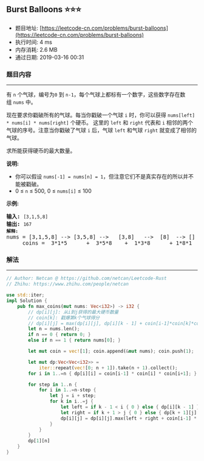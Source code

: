 ## Burst Balloons :star::star::star:
- 题目地址: [https://leetcode-cn.com/problems/burst-balloons](https://leetcode-cn.com/problems/burst-balloons)
- 执行时间: 4 ms 
- 内存消耗: 2.6 MB
- 通过日期: 2019-03-16 00:31

### 题目内容
---
<p>有 <code>n</code> 个气球，编号为<code>0</code> 到 <code>n-1</code>，每个气球上都标有一个数字，这些数字存在数组 <code>nums</code> 中。</p>

<p>现在要求你戳破所有的气球。每当你戳破一个气球 <code>i</code> 时，你可以获得 <code>nums[left] * nums[i] * nums[right]</code> 个硬币。 这里的 <code>left</code> 和 <code>right</code> 代表和 <code>i</code> 相邻的两个气球的序号。注意当你戳破了气球 <code>i</code> 后，气球 <code>left</code> 和气球 <code>right</code> 就变成了相邻的气球。</p>

<p>求所能获得硬币的最大数量。</p>

<p><strong>说明:</strong></p>

<ul>
	<li>你可以假设 <code>nums[-1] = nums[n] = 1</code>，但注意它们不是真实存在的所以并不能被戳破。</li>
	<li>0 ≤ <code>n</code> ≤ 500, 0 ≤ <code>nums[i]</code> ≤ 100</li>
</ul>

<p><strong>示例:</strong></p>

<pre><strong>输入:</strong> <code>[3,1,5,8]</code>
<strong>输出:</strong> <code>167 
<strong>解释: </strong></code>nums = [3,1,5,8] --> [3,5,8] -->   [3,8]   -->  [8]  --> []
     coins =  3*1*5      +  3*5*8    +  1*3*8      + 1*8*1   = 167
</pre>


### 解法
---
```rust
// Author: Netcan @ https://github.com/netcan/Leetcode-Rust
// Zhihu: https://www.zhihu.com/people/netcan

use std::iter;
impl Solution {
    pub fn max_coins(mut nums: Vec<i32>) -> i32 {
        // dp[i][j]: 从i到j获得的最大硬币数量
        // coin[k]: 戳爆第k个气球得分
        // dp[i][j] = max(dp[i][j], dp[i][k - 1] + coin[i-1]*coin[k]*coin[j+1] + dp[k+1][j])
        let n = nums.len();
        if n == 0 { return 0; }
        else if n == 1 { return nums[0]; }

        let mut coin = vec![1]; coin.append(&mut nums); coin.push(1);

        let mut dp:Vec<Vec<i32>> =
            iter::repeat(vec![0; n + 1]).take(n + 1).collect();
        for i in 1..=n { dp[i][i] = coin[i-1] * coin[i] * coin[i+1]; }

        for step in 1..n {
            for i in 1..=n-step {
                let j = i + step;
                for k in i..=j {
                    let left = if k - 1 < i { 0 } else { dp[i][k - 1] };
                    let right = if k + 1 > j { 0 } else { dp[k + 1][j] };
                    dp[i][j] = dp[i][j].max(left + right + coin[i-1] * coin[k] * coin[j+1]);
                }
            }
        }
        dp[1][n]
    }
}

```